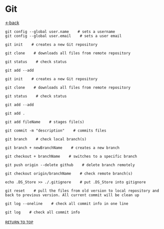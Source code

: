 # Git
[<-back](https://github.com/monsterchick/Commands/blob/main)
```
git config --global user.name    # sets a username
git config --global user.email    # sets a user email
```
```
git init    # creates a new Git repository
```
```
git clone    # downloads all files from remote repository
```
```
git status    # check status
```
```
git add --add
```
```
git init    # creates a new Git repository
```
```
git clone    # downloads all files from remote repository
```
```
git status    # check status
```
```
git add --add
```
```
git add .
```
```
git add fileName    # stages file(s)
```
```
git commit -m "description"    # commits files
```
```
git branch    # check local branch(s)
```
```
git branch + newBranchName    # creates a new branch
```
```
git checkout + branchName    # switches to a specific branch
```
```
git push origin --delete github    # delete branch remotely
```
```
git checkout origin/branchName    # check remote branch(s)
```
```
echo .DS_Store >> ./.gitignore    # put .DS_Store into gitignore
```
```
git reset    # pull the files from old version to local repository and back to previous version. All current commit will be clean up
```

```
git log --oneline    # check all commit info in one line
```
```
git log    # check all commit info
```
[ʀᴇᴛᴜʀɴ ᴛᴏ ᴛᴏᴩ](#top)
